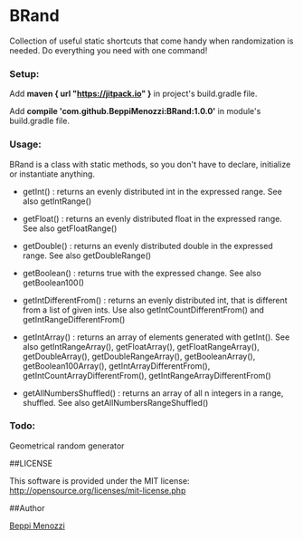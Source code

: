 # BRand
Collection of useful static shortcuts that come handy when randomization is needed.
Do everything you need with one command!

### Setup:
Add **maven { url "https://jitpack.io" }** in project's build.gradle file.

Add **compile 'com.github.BeppiMenozzi:BRand:1.0.0'** in module's build.gradle file.

### Usage:
BRand is a class with static methods, so you don't have to declare, initialize or instantiate anything.

* getInt() : returns an evenly distributed int in the expressed range. See also getIntRange()

* getFloat() : returns an evenly distributed float in the expressed range. See also getFloatRange()

* getDouble() : returns an evenly distributed double in the expressed range. See also getDoubleRange()

* getBoolean() : returns true with the expressed change. See also getBoolean100()

* getIntDifferentFrom() : returns an evenly distributed int, that is different from a list of given ints. Use also getIntCountDifferentFrom() and getIntRangeDifferentFrom()

* getIntArray() : returns an array of elements generated with getInt(). See also getIntRangeArray(), getFloatArray(), getFloatRangeArray(), getDoubleArray(), getDoubleRangeArray(), getBooleanArray(), getBoolean100Array(), getIntArrayDifferentFrom(), getIntCountArrayDifferentFrom(), getIntRangeArrayDifferentFrom()

* getAllNumbersShuffled() : returns an array of all n integers in a range, shuffled. See also getAllNumbersRangeShuffled()

### Todo:
Geometrical random generator

##LICENSE

This software is provided under the MIT license:<br />
http://opensource.org/licenses/mit-license.php


##Author

[Beppi Menozzi](http://www.beppi.it)

